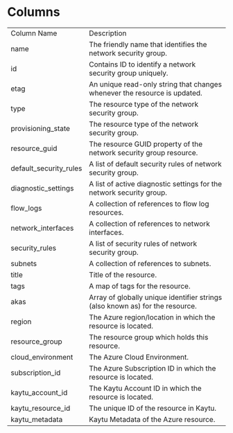 # Columns  

<table>
	<tr><td>Column Name</td><td>Description</td></tr>
	<tr><td>name</td><td>The friendly name that identifies the network security group.</td></tr>
	<tr><td>id</td><td>Contains ID to identify a network security group uniquely.</td></tr>
	<tr><td>etag</td><td>An unique read-only string that changes whenever the resource is updated.</td></tr>
	<tr><td>type</td><td>The resource type of the network security group.</td></tr>
	<tr><td>provisioning_state</td><td>The resource type of the network security group.</td></tr>
	<tr><td>resource_guid</td><td>The resource GUID property of the network security group resource.</td></tr>
	<tr><td>default_security_rules</td><td>A list of default security rules of network security group.</td></tr>
	<tr><td>diagnostic_settings</td><td>A list of active diagnostic settings for the network security group.</td></tr>
	<tr><td>flow_logs</td><td>A collection of references to flow log resources.</td></tr>
	<tr><td>network_interfaces</td><td>A collection of references to network interfaces.</td></tr>
	<tr><td>security_rules</td><td>A list of security rules of network security group.</td></tr>
	<tr><td>subnets</td><td>A collection of references to subnets.</td></tr>
	<tr><td>title</td><td>Title of the resource.</td></tr>
	<tr><td>tags</td><td>A map of tags for the resource.</td></tr>
	<tr><td>akas</td><td>Array of globally unique identifier strings (also known as) for the resource.</td></tr>
	<tr><td>region</td><td>The Azure region/location in which the resource is located.</td></tr>
	<tr><td>resource_group</td><td>The resource group which holds this resource.</td></tr>
	<tr><td>cloud_environment</td><td>The Azure Cloud Environment.</td></tr>
	<tr><td>subscription_id</td><td>The Azure Subscription ID in which the resource is located.</td></tr>
	<tr><td>kaytu_account_id</td><td>The Kaytu Account ID in which the resource is located.</td></tr>
	<tr><td>kaytu_resource_id</td><td>The unique ID of the resource in Kaytu.</td></tr>
	<tr><td>kaytu_metadata</td><td>Kaytu Metadata of the Azure resource.</td></tr>
</table>
